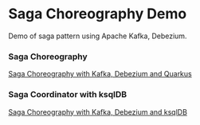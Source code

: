 Saga Choreography Demo
=============================

Demo of saga pattern using Apache Kafka, Debezium.

### Saga Choreography

[Saga Choreography with Kafka, Debezium and Quarkus](choreography)

### Saga Coordinator with ksqlDB

[Saga Choreography with Kafka, Debezium and ksqlDB](choreography-ksql)
